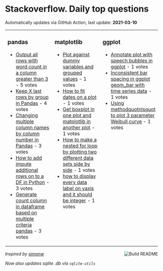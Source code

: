 # Stackoverflow. Daily top questions 

Automatically updates via GitHub Action, last update: **<!-- date starts -->2021-03-10<!-- date ends -->**


<table><tr><td valign="top" width="33%">

### pandas
<!-- pandas starts -->
* [Output all rows with word count in a column greater than 3](https://stackoverflow.com/questions/66570375/output-all-rows-with-word-count-in-a-column-greater-than-3) - 5 votes
* [Keep X last rows by group in Pandas](https://stackoverflow.com/questions/66557891/keep-x-last-rows-by-group-in-pandas) - 4 votes
* [Changing multiple column names by column number in Pandas](https://stackoverflow.com/questions/66569767/changing-multiple-column-names-by-column-number-in-pandas) - 3 votes
* [How to add impute additional rows on to a DF in Python](https://stackoverflow.com/questions/66570748/how-to-add-impute-additional-rows-on-to-a-df-in-python) - 3 votes
* [Generate count column in dataframe based on multiple criteria pandas](https://stackoverflow.com/questions/66568876/generate-count-column-in-dataframe-based-on-multiple-criteria-pandas) - 3 votes
<!-- pandas ends -->
</td><td valign="top" width="34%">


### matplotlib
<!-- matplotlib starts -->
* [Plot against dummy variables and grouped values](https://stackoverflow.com/questions/66557502/plot-against-dummy-variables-and-grouped-values) - 1 votes
* [How to fit dates on a plot](https://stackoverflow.com/questions/66564424/how-to-fit-dates-on-a-plot) - 1 votes
* [Get boxplot in one plot and matplotlib in another plot](https://stackoverflow.com/questions/66564417/get-boxplot-in-one-plot-and-matplotlib-in-another-plot) - 1 votes
* [How to make a nested for loop by plotting two different data sets side by side](https://stackoverflow.com/questions/66568735/how-to-make-a-nested-for-loop-by-plotting-two-different-data-sets-side-by-side) - 1 votes
* [how to display every data label on yaxis and it should be integer](https://stackoverflow.com/questions/66559296/how-to-display-every-data-label-on-y-axis-and-it-should-be-integer) - 1 votes
<!-- matplotlib ends -->
</td><td valign="top" width="34%">


### ggplot
<!-- ggplot2 starts -->
* [Annotate plot with speech bubbles in ggplot](https://stackoverflow.com/questions/66564313/annotate-plot-with-speech-bubbles-in-ggplot) - 1 votes
* [Inconsistent bar spacing in ggplot  geom_bar with time series data](https://stackoverflow.com/questions/66563265/inconsistent-bar-spacing-in-ggplot-geom-bar-with-time-series-data) - 1 votes
* [Using methodquotnlsquot to plot 3 parameter Weibull curve](https://stackoverflow.com/questions/66560424/using-method-nls-to-plot-3-parameter-weibull-curve) - 1 votes
<!-- ggplot2 ends -->
</td></tr></table>

<a href="https://github.com/hp0404/hp0404/actions"><img src="https://github.com/hp0404/hp0404/workflows/Build%20README/badge.svg" align="right" alt="Build README"></a> <p>*Inspired by  [simonw](https://github.com/simonw/simonw)*</p> <p> *Now also updates sqlite .db via `sqlite-utils`* </p>
